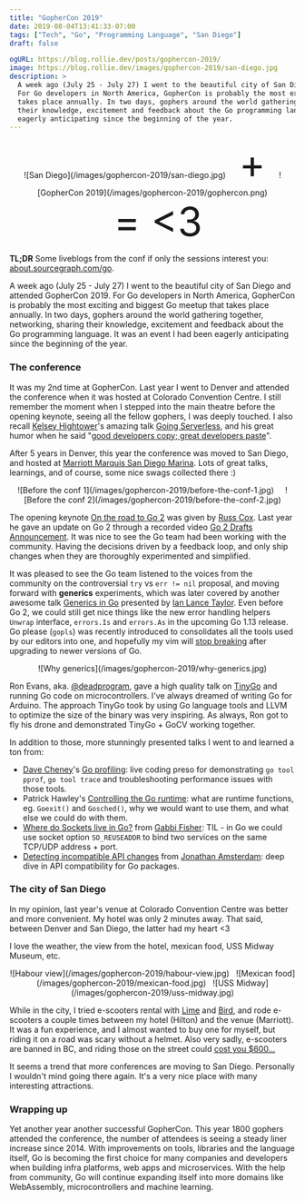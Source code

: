 ```yaml
---
title: "GopherCon 2019"
date: 2019-08-04T13:41:33-07:00
tags: ["Tech", "Go", "Programming Language", "San Diego"]
draft: false

ogURL: https://blog.rollie.dev/posts/gophercon-2019/
image: https://blog.rollie.dev/images/gophercon-2019/san-diego.jpg
description: >
  A week ago (July 25 - July 27) I went to the beautiful city of San Diego and attended GopherCon 2019.
  For Go developers in North America, GopherCon is probably the most exciting and biggest Go meetup that
  takes place annually. In two days, gophers around the world gathering together, networking, sharing
  their knowledge, excitement and feedback about the Go programming language. It was an event I had been
  eagerly anticipating since the beginning of the year.
---
```


<center>
  ![San Diego](/images/gophercon-2019/san-diego.jpg)
  <span style="font-size:5em;">&nbsp;+&nbsp;</span>
  ![GopherCon 2019](/images/gophercon-2019/gophercon.png)
  <span style="font-size:5em;">&nbsp;=&nbsp;<3</span>
</center>

**TL;DR** Some liveblogs from the conf if only the sessions interest you:
<a href="https://about.sourcegraph.com/go" rel="external">about.sourcegraph.com/go</a>.

A week ago (July 25 - July 27) I went to the beautiful city of San Diego and attended GopherCon 2019.
For Go developers in North America, GopherCon is probably the most exciting and biggest Go meetup that
takes place annually. In two days, gophers around the world gathering together, networking, sharing
their knowledge, excitement and feedback about the Go programming language. It was an event I had been
eagerly anticipating since the beginning of the year.

<!--more-->

### The conference

It was my 2nd time at GopherCon. Last year I went to Denver and attended the conference when it was
hosted at Colorado Convention Centre. I still remember the moment when I stepped into the main theatre
before the opening keynote, seeing all the fellow gophers, I was deeply touched. I also recall
<a href="https://twitter.com/kelseyhightower" rel="external">Kelsey Hightower</a>'s amazing talk
<a href="https://youtu.be/U7glyWYj4qg" rel="external">Going Serverless</a>, and his great humor when
he said "<a href="https://twitter.com/kelseyhightower/status/1022837097743319040" rel="external">good developers copy; great developers paste</a>".

After 5 years in Denver, this year the conference was moved to San Diego, and hosted at
<a href="https://goo.gl/maps/hTCPmvD3FjgLgBcW8" rel="external">Marriott Marquis San Diego Marina</a>.
Lots of great talks, learnings, and of course, some nice swags collected there :)

<center>
  ![Before the conf 1](/images/gophercon-2019/before-the-conf-1.jpg)
  &nbsp; &nbsp;
  ![Before the conf 2](/images/gophercon-2019/before-the-conf-2.jpg)
</center>

The opening keynote <a href="https://about.sourcegraph.com/go/gophercon-2019-on-the-road-to-go-2" rel="external">On the road to Go 2</a>
was given by <a href="https://twitter.com/_rsc" rel="external">Russ Cox</a>. Last year he gave an
update on Go 2 through a recorded video <a href="https://youtu.be/6wIP3rO6On8" rel="external">Go 2 Drafts Announcement</a>.
It was nice to see the Go team had been working with the community. Having the decisions driven by a
feedback loop, and only ship changes when they are thoroughly experimented and simplified.

It was pleased to see the Go team listened to the voices from the community on the controversial `try`
vs `err != nil` proposal, and moving forward with **generics** experiments, which was later covered by
another awesome talk <a href="https://about.sourcegraph.com/go/gophercon-2019-generics-in-go" rel="external">Generics in Go</a>
presented by <a href="https://github.com/ianlancetaylor" rel="external">Ian Lance Taylor</a>. Even
before Go 2, we could still get nice things like the  new error handling helpers `Unwrap` interface,
`errors.Is` and `errors.As` in the upcoming Go 1.13 release. Go please (`gopls`) was recently
introduced to consolidates all the tools used by our editors into one, and hopefully my vim will
<a href="https://about.sourcegraph.com/go/gophercon-2019-go-pls-stop-breaking-my-editor" rel="external">stop breaking</a>
after upgrading to newer versions of Go.

<center>
  ![Why generics](/images/gophercon-2019/why-generics.jpg)
</center>

Ron Evans, aka. <a href="https://twitter.com/deadprogram" rel="external">@deadprogram</a>, gave a
high quality talk on <a href="https://github.com/tinygo-org/tinygo" rel="external">TinyGo</a> and
running Go code on microcontrollers. I've always dreamed of writing Go for Arduino. The
approach TinyGo took by using Go language tools and LLVM to optimize the size of the binary was
very inspiring. As always, Ron got to fly his drone and demonstrated TinyGo + GoCV working together.

In addition to those, more stunningly presented talks I went to and learned a ton from:

- <a href="https://twitter.com/davecheney" rel="external">Dave Cheney</a>'s <a href="https://about.sourcegraph.com/go/gophercon-2019-two-go-programs-three-different-profiling-techniques-in-50-minutes" rel="external">Go profiling</a>:
live coding preso for demonstrating `go tool pprof`, `go tool trace` and troubleshooting performance
issues with those tools.
- Patrick Hawley's <a href="https://about.sourcegraph.com/go/gophercon-2019-controlling-the-go-runtime" rel="external">Controlling the Go runtime</a>:
what are runtime functions, eg. `Goexit()` and `Gosched()`, why we would want to use them, and what
else we could do with them.
- <a href="https://about.sourcegraph.com/go/gophercon-2019-socket-to-me-where-do-sockets-live-in-go" rel="external">Where do Sockets live in Go?</a>
from <a href="https://twitter.com/gabbifish" rel="external">Gabbi Fisher</a>: TIL - in Go we could use
socket option `SO_REUSEADDR` to bind two services on the same TCP/UDP address + port.
- <a href="https://about.sourcegraph.com/go/gophercon-2019-detecting-incompatible-api-changes" rel="external">Detecting incompatible API changes</a>
from <a href="https://github.com/jba" rel="external">Jonathan Amsterdam</a>: deep dive in API
compatibility for Go packages.

### The city of San Diego

In my opinion, last year's venue at Colorado Convention Centre was better and more convenient.
My hotel was only 2 minutes away. That said, between Denver and San Diego, the latter had my
heart <3

I love the weather, the view from the hotel, mexican food, USS Midway Museum, etc.

<center>
  ![Habour view](/images/gophercon-2019/habour-view.jpg)
  &nbsp;
  ![Mexican food](/images/gophercon-2019/mexican-food.jpg)
  &nbsp;
  ![USS Midway](/images/gophercon-2019/uss-midway.jpg)
</center>

While in the city, I tried e-scooters rental with <a href="https://www.li.me/" rel="external">Lime</a>
and <a href="https://www.bird.co/" rel="external">Bird</a>, and rode e-scooters a couple times
between my hotel (Hilton) and the venue (Marriott). It was a fun experience, and I almost wanted
to buy one for myself, but riding it on a road was scary without a helmet. Also very sadly,
e-scooters are banned in BC, and riding those on the street could
<a href="https://bc.ctvnews.ca/banned-in-b-c-riding-an-e-scooter-could-cost-you-600-1.4470606" rel="external">cost you $600...</a>

It seems a trend that more conferences are moving to San Diego. Personally I wouldn't mind going
there again. It's a very nice place with many interesting attractions.

### Wrapping up

Yet another year another successful GopherCon. This year 1800 gophers attended the conference, the
number of attendees is seeing a steady liner increase since 2014. With improvements on tools, libraries
and the language itself, Go is becoming the first choice for many companies and developers when building
infra platforms, web apps and microservices. With the help from community, Go will continue expanding itself
into more domains like WebAssembly, microcontrollers and machine learning.
